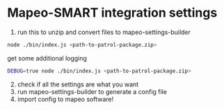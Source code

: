 # Mapeo-SMART integration settings

1. run this to unzip and convert files to mapeo-settings-builder

```sh
node ./bin/index.js <path-to-patrol-package.zip>
```

get some additional logging

```sh
DEBUG=true node ./bin/index.js <path-to-patrol-package.zip>
```

2. check if all the settings are what you want
3. run mapeo-settings-builder to generate a config file
4. import config to mapeo software!
